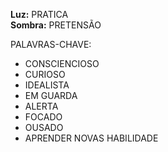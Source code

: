 **Luz:** PRATICA  
**Sombra:** PRETENSÃO

PALAVRAS-CHAVE:
- CONSCIENCIOSO
- CURIOSO
- IDEALISTA
- EM GUARDA
- ALERTA
- FOCADO
- OUSADO
- APRENDER NOVAS HABILIDADE